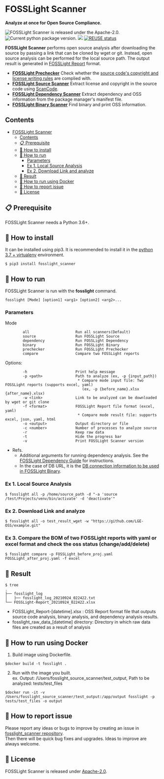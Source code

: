<!--
Copyright (c) 2021 LG Electronics
SPDX-License-Identifier: Apache-2.0
 -->

# FOSSLight Scanner
<strong>Analyze at once for Open Source Compliance.</strong><br>

<img src="https://img.shields.io/pypi/l/fosslight_scanner" alt="FOSSLight Scanner is released under the Apache-2.0." /> <img src="https://img.shields.io/pypi/v/fosslight_scanner" alt="Current python package version." /> <img src="https://img.shields.io/pypi/pyversions/fosslight_scanner" /> [![REUSE status](https://api.reuse.software/badge/github.com/fosslight/fosslight_scanner)](https://api.reuse.software/info/github.com/fosslight/fosslight_scanner)


**FOSSLight Scanner** performs open source analysis after downloading the source by passing a link that can be cloned by wget or git. Instead, open source analysis can be performed for the local source path. The output result is generated in [FOSSLight Report][or] format.

- **[FOSSLight Prechecker][re]** Check whether the [source code's copyright and license writing rules][rule] are complied with.
- **[FOSSLight Source Scanner][s]** Extract license and copyright in the source code using [ScanCode][sc].
- **[FOSSLight Dependency Scanner][d]** Extract dependency and OSS information from the package manager's manifest file.
- **[FOSSLight Binary Scanner][flbin]** Find binary and print OSS information.

[s]: https://github.com/fosslight/fosslight_source_scanner
[d]: https://github.com/fosslight/fosslight_dependency_scanner
[sc]: https://github.com/nexB/scancode-toolkit
[or]: https://fosslight.org/fosslight-guide-en/learn/2_fosslight_report.html
[flbin]: https://github.com/fosslight/fosslight_binary_scanner
[re]: https://github.com/fosslight/fosslight_prechecker
[rule]: https://oss.lge.com/guide/process/osc_process/1-identification/copyright_license_rule.html

## Contents

- [FOSSLight Scanner](#fosslight-scanner)
  - [Contents](#contents)
  - [📋 Prerequisite](#-prerequisite)
  - [🎉 How to install](#-how-to-install)
  - [🚀 How to run](#-how-to-run)
    - [Parameters](#parameters)
    - [Ex 1. Local Source Analysis](#ex-1-local-source-analysis)
    - [Ex 2. Download Link and analyze](#ex-2-download-link-and-analyze)
  - [📁 Result](#-result)
  - [🐳 How to run using Docker](#-how-to-run-using-docker)
  - [👏 How to report issue](#-how-to-report-issue)
  - [📄 License](#-license)


## 📋 Prerequisite

FOSSLight Scanner needs a Python 3.6+.

## 🎉 How to install


It can be installed using pip3. It is recommended to install it in the [python 3.7 + virtualenv]([etc/guide_virtualenv.md](https://fosslight.org/fosslight-guide-en/scanner/etc/guide_virtualenv.html)) environment.

```
$ pip3 install fosslight_scanner
```

## 🚀 How to run

FOSSLight Scanner is run with the **fosslight** command.
``` 
fosslight [Mode] [option1] <arg1> [option2] <arg2>...
``` 
### Parameters   
Mode
``` 
        all                     Run all scanners(Default)
        source                  Run FOSSLight Source
        dependency              Run FOSSLight Dependency
        binary                  Run FOSSLight Binary
        prechecker              Run FOSSLight Prechecker
        compare                 Compare two FOSSLight reports
``` 
Options:
``` 
        -h                      Print help message
        -p <path>               Path to analyze (ex, -p {input_path})
                                 * Compare mode input file: Two FOSSLight reports (supports excel, yaml)
                                   (ex, -p {before_name}.xlsx {after_name}.xlsx)
        -w <link>               Link to be analyzed can be downloaded by wget or git clone
        -f <format>             FOSSLight Report file format (excel, yaml)
                                 * Compare mode result file: supports excel, json, yaml, html
        -o <output>             Output directory or file
        -c <number>             Number of processes to analyze source
        -r                      Keep raw data
        -t                      Hide the progress bar
        -v                      Print FOSSLight Scanner version
```
- Refs. 
    - Additional arguments for running dependency analysis. See the [FOSSLight Dependency Guide][fd_guide] for instructions.
    - In the case of DB URL, it is the [DB connection information to be used in FOSSLight Binary][flbindb].

[flbindb]: https://fosslight.org/fosslight-guide-en/scanner/etc/binary_db.html
[fd_guide]: https://fosslight.org/fosslight-guide-en/scanner/2_dependency.html

### Ex 1. Local Source Analysis
```
$ fosslight all -p /home/source_path -d "-a 'source /test/Projects/venv/bin/activate' -d 'deactivate'"
```

### Ex 2. Download Link and analyze
```
$ fosslight all -o test_result_wget -w "https://github.com/LGE-OSS/example.git"
```

### Ex 3. Compare the BOM of two FOSSLight reports with yaml or excel format and check the oss status (change/add/delete)
```
$ fosslight compare -p FOSSLight_before_proj.yaml FOSSLight_after_proj.yaml -f excel
```

## 📁 Result

```
$ tree
.
├── fosslight_log
│   ├── fosslight_log_20210924_022422.txt
└── FOSSLight-Report_20210924_022422.xlsx
```

- FOSSLight_Report-[datetime].xlsx : OSS Report format file that outputs source code analysis, binary analysis, and dependency analysis results.
- fosslight_raw_data_[datetime] directory: Directory in which raw data files are created as a result of analysis

## 🐳 How to run using Docker
1. Build image using Dockerfile.
```
$docker build -t fosslight .
```
2. Run with the image you built.      
ex. Output: /Users/fosslight_source_scanner/test_output, Path to be analyzed: tests/test_files
```
$docker run -it -v /Users/fosslight_source_scanner/test_output:/app/output fosslight -p tests/test_files -o output
```

## 👏 How to report issue

Please report any ideas or bugs to improve by creating an issue in [fosslight_scanner repository][cl].    
Then there will be quick bug fixes and upgrades. Ideas to improve are always welcome.

[cl]: https://github.com/fosslight/fosslight_scanner/issues

## 📄 License

FOSSLight Scanner is released under [Apache-2.0][l].

[l]: https://github.com/fosslight/fosslight_scanner/blob/main/LICENSE
